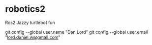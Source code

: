 # robotics2
Ros2 Jazzy turtlebot fun


git config --global user.name  "Dan Lord"
git config --global user.email "lord.daniel.w@gmail.com"